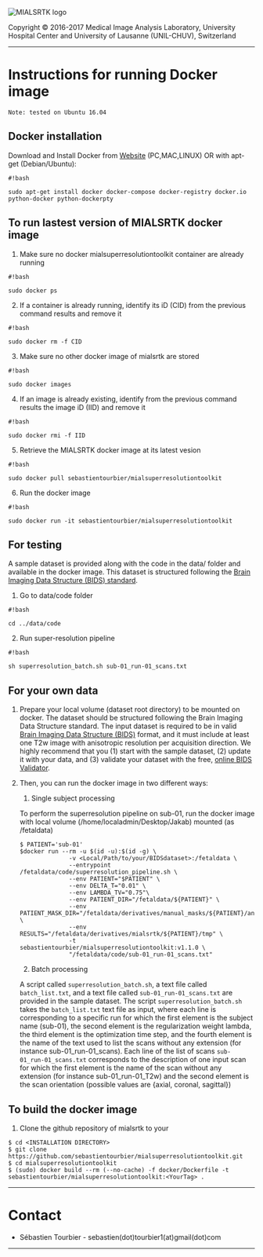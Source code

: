 ![MIALSRTK logo](https://cloud.githubusercontent.com/assets/22279770/24004342/5e78836a-0a66-11e7-8b7d-058961cfe8e8.png)

Copyright © 2016-2017 Medical Image Analysis Laboratory, University Hospital Center and University of Lausanne (UNIL-CHUV), Switzerland 

---

# Instructions for running Docker image #

```
Note: tested on Ubuntu 16.04

```
## Docker installation
Download and Install Docker from [Website](https://www.docker.com/get-docker) (PC,MAC,LINUX) OR with apt-get (Debian/Ubuntu):

```
#!bash

sudo apt-get install docker docker-compose docker-registry docker.io python-docker python-dockerpty

```
## To run lastest version of MIALSRTK docker  image 

1) Make sure no docker mialsuperresolutiontoolkit container are already running

```
#!bash

sudo docker ps

```
2) If a container is already running, identify its iD (CID) from the previous command results and remove it

```
#!bash

sudo docker rm -f CID

```
3) Make sure no other docker image of mialsrtk are stored

```
#!bash

sudo docker images

```
4) If an image is already existing, identify from the previous command results the image iD (IID) and remove it

```
#!bash

sudo docker rmi -f IID

```
5) Retrieve the MIALSRTK docker image at its latest vesion

```
#!bash

sudo docker pull sebastientourbier/mialsuperresolutiontoolkit

```
6) Run the docker image

```
#!bash

sudo docker run -it sebastientourbier/mialsuperresolutiontoolkit

```
## For testing

A sample dataset is provided along with the code in the data/ folder and available in the docker image. This dataset is structured following the [Brain Imaging Data Structure (BIDS) standard](https://bids-specification.readthedocs.io/en/stable/).

1) Go to data/code folder

```
#!bash

cd ../data/code

```
2) Run super-resolution pipeline

```
#!bash

sh superresolution_batch.sh sub-01_run-01_scans.txt

```
## For your own data

1) Prepare your local volume (dataset root directory) to be mounted on docker. The dataset should be structured following the Brain Imaging Data Structure standard. The input dataset is required to be in valid [Brain Imaging Data Structure (BIDS)]() format, and it must include at least one T2w image with anisotropic resolution per acquisition direction. We highly recommend that you (1) start with the sample dataset, (2) update it with your data, and (3) validate your dataset with the free, [online BIDS Validator](http://bids-standard.github.io/bids-validator/).

2) Then, you can run the docker image in two different ways:

	1) Single subject processing 

	To perform the superresolution pipeline on sub-01, run the docker image with local volume (/home/localadmin/Desktop/Jakab) mounted (as /fetaldata) 

	```console
	$ PATIENT='sub-01'
	$docker run --rm -u $(id -u):$(id -g) \
	              -v <Local/Path/to/your/BIDSdataset>:/fetaldata \
	              --entrypoint /fetaldata/code/superresolution_pipeline.sh \
	              --env PATIENT="$PATIENT" \
	              --env DELTA_T="0.01" \
	              --env LAMBDA_TV="0.75"\
	              --env PATIENT_DIR="/fetaldata/${PATIENT}" \
	              --env PATIENT_MASK_DIR="/fetaldata/derivatives/manual_masks/${PATIENT}/anat" \
	              --env RESULTS="/fetaldata/derivatives/mialsrtk/${PATIENT}/tmp" \
	              -t sebastientourbier/mialsuperresolutiontoolkit:v1.1.0 \
	              "/fetaldata/code/sub-01_run-01_scans.txt"

	```

	2) Batch processing

	A script called `superresolution_batch.sh`, a text file called `batch_list.txt`, and a text file called `sub-01_run-01_scans.txt` are provided in the sample dataset. The script `superresolution_batch.sh` takes the `batch_list.txt` text file as input, where each line is corresponding to a specific run for which the first element is the subject name (sub-01), the second element is the regularization weight lambda, the third element is the optimization time step, and the fourth element is the name of the text used to list the scans without any extension (for instance sub-01_run-01_scans). Each line of the list of scans `sub-01_run-01_scans.txt` corresponds to the description of one input scan for which the first element is the name of the scan without any extension (for instance sub-01_run-01_T2w) and the second element is the scan orientation (possible values are {axial, coronal, sagittal})


## To build the docker image 

1) Clone the github repository of mialsrtk to your <INSTALLATION DIRECTORY>
```console
$ cd <INSTALLATION DIRECTORY>
$ git clone https://github.com/sebastientourbier/mialsuperresolutiontoolkit.git
$ cd mialsuperresolutiontoolkit
$ (sudo) docker build --rm (--no-cache) -f docker/Dockerfile -t sebastientourbier/mialsuperresolutiontoolkit:<YourTag> .
```
---


# Contact #

* Sébastien Tourbier - sebastien(dot)tourbier1(at)gmail(dot)com

---
